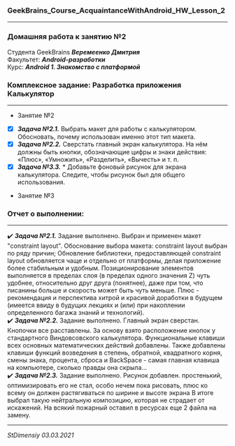 ### GeekBrains_Course_AcquaintanceWithAndroid_HW_Lesson_2
---
### Домашняя работа к занятию №2
Студента GeekBrains ***Веремеенко Дмитрия***    
Факультет: ***Android-разработки***    
Курс: ***Android 1. Знакомство с платформой***    
### Комплексное задание: Разработка приложения Калькулятор
---
- Занятие №2
- [X] ***Задача №2.1.***	Выбрать макет для работы с калькулятором. Обосновать, почему использован именно этот тип макета.   
- [X] ***Задача №2.2.***	Сверстать главный экран калькулятора. На нём должны быть кнопки, обозначающие цифры и знаки действия: «Плюс», «Умножить», «Разделить», «Вычесть» и т. п.    
- [X] ***Задача №3.3.***	* Добавьте фоновый рисунок для экрана калькулятора. Следите, чтобы рисунок был для общего использования. 
- Занятие №3 
  
     
### Отчет о выполнении:
---    
:heavy_check_mark: ***Задача №2.1.***	 Задание выполнено. Выбран и применен макет "constraint layout". Обоснование выбора макета: constraint layout выбран по ряду причин;
Обновление библиотеки, предоставляющей constraint layout обновляется чаще и отдельно от платформы, делая приложение более стабильным и удобным.
Позиционирование элементов выполняется в пределах слоя (в пределах одного значения Z) чуть удобнее, относительно друг друга (понятнее), даже при том, что писанины больше и скорость может быть чуть меньше.
Плюс  - рекомендация и перспектива хитрой и красивой доработки в будущем (имеется ввиду в будущих лекциях и (или) при накоплении определенного багажа знаний и технологий).                
:heavy_check_mark: ***Задача №2.2.***	 Задание выполнено. Главный экран сверстан. Кнопочки все расставлены. За основу взято расположение кнопок у стандартного Виндовсовского калькулятора.
Функциональные клавиши всех основных математических действий добавлены.
Также добавлены клавиши функций возведения в степень, обратной, квадратного корня, смены знака, процента, сброса и BackSpace - самая главная клавиша на компьютере, сколько правды она скрыла...       
:heavy_check_mark: ***Задача №2.3.***	 Задание выполнено. Рисунок добавлен. простенький, оптимизировать его не стал, особо нечем пока рисовать, плюс ко всему он должен растягиваться по ширине и высоте экрана В итоге выбрал такую нейтральную композицию, которая не страдает от искажений. На всякий пожарный оставил в ресурсах еще 2 файла на замену.         
  

---   

*StDimensiy 03.03.2021*
